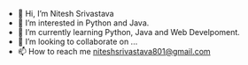 - 👋 Hi, I’m Nitesh Srivastava
- 👀 I’m interested in Python and Java.
- 🌱 I’m currently learning Python, Java and Web Develpoment.
- 💞️ I’m looking to collaborate on ...
- 📫 How to reach me niteshsrivastava801@gmail.com

